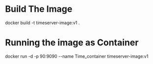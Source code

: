 # Build The Image 

docker build -t timeserver-image:v1 .

# Running the image as Container

docker run -d -p 90:9090 --name Time_container timeserver-image:v1